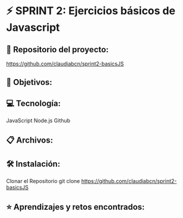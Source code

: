 # ⚡️ SPRINT 2: Ejercicios básicos de Javascript

## 🔗 Repositorio del proyecto: 
https://github.com/claudiabcn/sprint2-basicsJS

## 🎯 Objetivos:


## 💻 Tecnología: 
JavaScript
Node.js
Github

## 📋 Archivos:

## 🛠 Instalación:
Clonar el Repositorio git clone https://github.com/claudiabcn/sprint2-basicsJS

## ⭐ Aprendizajes y retos encontrados: 
